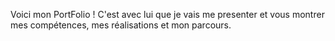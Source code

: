 Voici mon PortFolio !
C'est avec lui que je vais me presenter et vous montrer mes compétences, mes réalisations et mon parcours.
